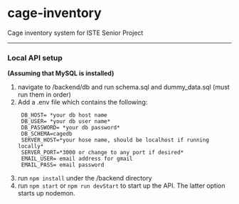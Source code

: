 # cage-inventory
Cage inventory system for ISTE Senior Project

---

### Local API setup
**(Assuming that MySQL is installed)**
1. navigate to /backend/db and run schema.sql and dummy_data.sql (must run them in order)
2. Add a .env file which contains the following:
     >
     ``` 
      DB_HOST= *your db host name
      DB_USER= *your db user name* 
      DB_PASSWORD= *your db password* 
      DB_SCHEMA=cagedb 
      SERVER_HOST=*your hose name, should be localhost if running locally* 
      SERVER_PORT=*3000 or change to any port if desired* 
      EMAIL_USER= email address for gmail
      EMAIL_PASS= email password
      ```
3. run `npm install` under the /backend directory
4. run `npm start` or `npm run devStart` to start up the API. The latter option starts up nodemon.
